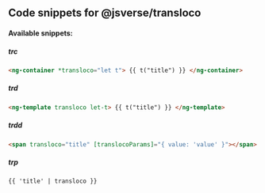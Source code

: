 ## Code snippets for @jsverse/transloco

#### Available snippets:

##### trc

```html
<ng-container *transloco="let t"> {{ t("title") }} </ng-container>
```

##### trd

```html
<ng-template transloco let-t> {{ t("title") }} </ng-template>
```

##### trdd

```html
<span transloco="title" [translocoParams]="{ value: 'value' }"></span>
```

##### trp

```html
{{ 'title' | transloco }}
```
